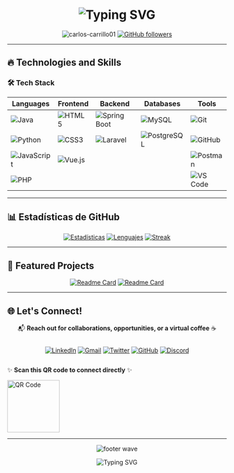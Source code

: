 <h1 align="center">
  <img src="https://readme-typing-svg.herokuapp.com?font=Fira+Code&size=30&duration=3000&pause=1000&color=FF2D76&center=true&vCenter=true&width=800&lines=Hello!+I'm+Carlos+Carrillo;Computer+Systems+Student;Full+Stack+Developer+in+Training;Passionate+about+Tech+and+Innovation" alt="Typing SVG" />
</h1>

<p align="center">
  <img src="https://komarev.com/ghpvc/?username=carlos-carrillo01&label=Profile%20views&color=FF2D76&style=flat" alt="carlos-carrillo01" /> 
  <a href="https://github.com/carlos-carrillo01?tab=followers"><img src="https://img.shields.io/github/followers/carlos-carrillo01?label=Followers&style=social" alt="GitHub followers"></a>
</p>

---

## 🔥 Technologies and Skills

### 🛠️ Tech Stack

<div align="center">
  
| **Languages**       | **Frontend**        | **Backend**         | **Databases**       | **Tools**           |
|---------------------|---------------------|---------------------|---------------------|---------------------|
| ![Java](https://img.shields.io/badge/Java-ED8B00?style=for-the-badge&logo=openjdk&logoColor=white) | ![HTML5](https://img.shields.io/badge/HTML5-E34F26?style=for-the-badge&logo=html5&logoColor=white) | ![Spring Boot](https://img.shields.io/badge/Spring_Boot-F2F4F9?style=for-the-badge&logo=spring-boot) | ![MySQL](https://img.shields.io/badge/MySQL-005C84?style=for-the-badge&logo=mysql&logoColor=white) | ![Git](https://img.shields.io/badge/GIT-E44C30?style=for-the-badge&logo=git&logoColor=white) |
| ![Python](https://img.shields.io/badge/Python-3776AB?style=for-the-badge&logo=python&logoColor=white) | ![CSS3](https://img.shields.io/badge/CSS3-1572B6?style=for-the-badge&logo=css3&logoColor=white) | ![Laravel](https://img.shields.io/badge/Laravel-FF2D20?style=for-the-badge&logo=laravel&logoColor=white) | ![PostgreSQL](https://img.shields.io/badge/PostgreSQL-316192?style=for-the-badge&logo=postgresql&logoColor=white) | ![GitHub](https://img.shields.io/badge/GitHub-100000?style=for-the-badge&logo=github&logoColor=white) |
| ![JavaScript](https://img.shields.io/badge/JavaScript-F7DF1E?style=for-the-badge&logo=javascript&logoColor=black) | ![Vue.js](https://img.shields.io/badge/Vue.js-4FC08D?style=for-the-badge&logo=vuedotjs&logoColor=white) |  |  | ![Postman](https://img.shields.io/badge/Postman-FF6C37?style=for-the-badge&logo=postman&logoColor=white) |
| ![PHP](https://img.shields.io/badge/PHP-777BB4?style=for-the-badge&logo=php&logoColor=white) |  |  |  | ![VS Code](https://img.shields.io/badge/Visual_Studio_Code-0078D4?style=for-the-badge&logo=visual%20studio%20code&logoColor=white) |

</div>

---

## 📊 Estadísticas de GitHub

<div align="center">
  
[![Estadísticas](https://github-readme-stats.vercel.app/api?username=carlos-carrillo01&show_icons=true&theme=radical&hide_border=true&count_private=true&include_all_commits=true)](https://github.com/carlos-carrillo01)
[![Lenguajes](https://github-readme-stats.vercel.app/api/top-langs/?username=carlos-carrillo01&layout=compact&theme=radical&hide_border=true&langs_count=8)](https://github.com/carlos-carrillo01)
[![Streak](https://github-readme-streak-stats.herokuapp.com/?user=carlos-carrillo01&theme=radical&hide_border=true)](https://github.com/carlos-carrillo01)

</div>

---

## 🌟 Featured Projects
<div align="center">
  
[![Readme Card](https://github-readme-stats.vercel.app/api/pin/?username=carlos-carrillo01&repo=Challenge-Foro-Hub&theme=radical)](https://github.com/carlos-carrillo01/Challenge-Foro-Hub)
[![Readme Card](https://github-readme-stats.vercel.app/api/pin/?username=carlos-carrillo01&repo=Challenge-Literalura&theme=radical)](https://github.com/carlos-carrillo01/Challenge-Literalura)

</div>

---

## 🌐 Let's Connect!

<div align="center">

📬 **Reach out for collaborations, opportunities, or a virtual coffee** ☕  

</div>

<div align="center" style="display: flex; justify-content: center; gap: 20px;">

[![LinkedIn](https://img.shields.io/badge/LinkedIn-0077B5?style=for-the-badge&logo=linkedin&logoColor=white&labelColor=101010)](https://www.linkedin.com/in/carlos-carrillog007mxz)
[![Gmail](https://img.shields.io/badge/Gmail-D14836?style=for-the-badge&logo=gmail&logoColor=white&labelColor=101010)](mailto:carloscarrillogonzalez07@gmail.com)
[![Twitter](https://img.shields.io/badge/Twitter-1DA1F2?style=for-the-badge&logo=twitter&logoColor=white&labelColor=101010)](https://twitter.com/StravissCT)
[![GitHub](https://img.shields.io/badge/GitHub-100000?style=for-the-badge&logo=github&logoColor=white&labelColor=101010)](https://github.com/carlos-carrillo01)
[![Discord](https://img.shields.io/badge/Discord-7289DA?style=for-the-badge&logo=discord&logoColor=white&labelColor=101010)](https://discordapp.com/users/stravissct)

</div>

✨ **Scan this QR code to connect directly** ✨  

<img src="https://api.qrserver.com/v1/create-qr-code/?size=150x150&data=https://github.com/carlos-carrillo01" width="120" alt="QR Code">

---

<p align="center">
  <img src="https://capsule-render.vercel.app/api?type=waving&color=FF2D76&height=100&section=footer&animation=twinkling" alt="footer wave">
</p>

<p align="center">
  <img src="https://readme-typing-svg.vercel.app/?font=Fira+Code&duration=3000&pause=1000&color=FF2D76&center=true&vCenter=true&width=500&lines=Thanks+for+visiting+my+profile!;Let's+build+something+awesome+together!;See+you+soon+👨‍💻" alt="Typing SVG">
</p>
